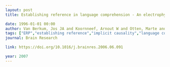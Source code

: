 ```yaml
---
layout: post
title: Establishing reference in language comprehension - An electrophysiological perspective

date: 1996-01-01 00:00
author: Van Berkum, Jos JA and Koornneef, Arnout W and Otten, Marte and Nieuwland, Mante S
tags: ["ERP","establishing reference","implicit causality","language comprehension"]
journal: Brain Research

link: https://doi.org/10.1016/j.brainres.2006.06.091

year: 2007
---
```



